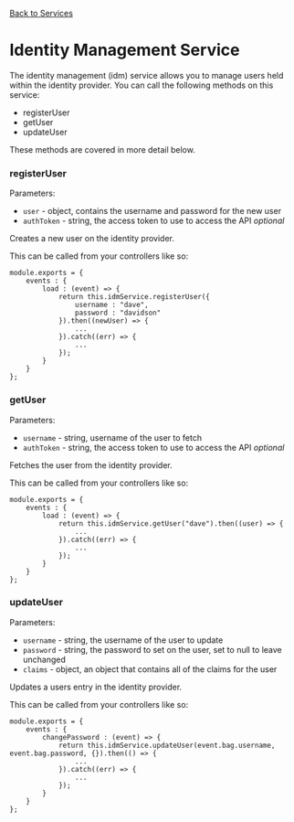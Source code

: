 [Back to Services](/src/support.documentation/services)

# Identity Management Service

The identity management (idm) service allows you to manage users held within the identity provider. You can call the following methods on this service:

*   registerUser
*   getUser
*   updateUser

These methods are covered in more detail below.

### registerUser

Parameters:

*   `user` - object, contains the username and password for the new user
*   `authToken` - string, the access token to use to access the API *optional*

Creates a new user on the identity provider.

This can be called from your controllers like so:

```
module.exports = {
	events : {
		load : (event) => {
			return this.idmService.registerUser({
				username : "dave",
				password : "davidson"
			}).then((newUser) => {
				...
			}).catch((err) => {
				...
			});
		}
	}
};
```

### getUser

Parameters:

*   `username` - string, username of the user to fetch
*   `authToken` - string, the access token to use to access the API *optional*

Fetches the user from the identity provider.

This can be called from your controllers like so:

```
module.exports = {
	events : {
		load : (event) => {
			return this.idmService.getUser("dave").then((user) => {
				...
			}).catch((err) => {
				...
			});
		}
	}
};
```

### updateUser

Parameters:

*   `username` - string, the username of the user to update
*   `password` - string, the password to set on the user, set to null to leave unchanged
*   `claims` - object, an object that contains all of the claims for the user

Updates a users entry in the identity provider.

This can be called from your controllers like so:

```
module.exports = {
	events : {
		changePassword : (event) => {
			return this.idmService.updateUser(event.bag.username, event.bag.password, {}).then(() => {
				...
			}).catch((err) => {
				...
			});
		}
	}
};
```